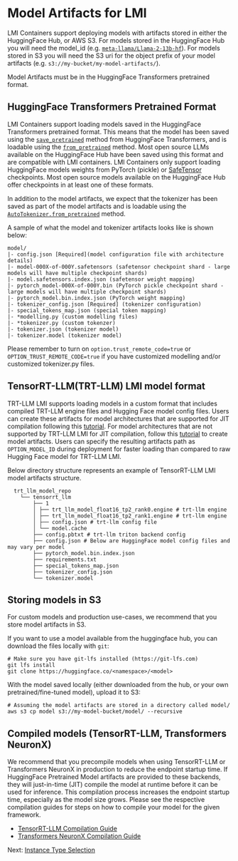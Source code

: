 # Model Artifacts for LMI

LMI Containers support deploying models with artifacts stored in either the HuggingFace Hub, or AWS S3.
For models stored in the HuggingFace Hub you will need the model_id (e.g. [`meta-llama/Llama-2-13b-hf`](https://huggingface.co/meta-llama/Llama-2-13b-hf)).
For models stored in S3 you will need the S3 uri for the object prefix of your model artifacts (e.g. `s3://my-bucket/my-model-artifacts/`).

Model Artifacts must be in the HuggingFace Transformers pretrained format.

## HuggingFace Transformers Pretrained Format

LMI Containers support loading models saved in the HuggingFace Transformers pretrained format.
This means that the model has been saved using the [`save_pretrained`](https://huggingface.co/docs/transformers/main_classes/model#transformers.PreTrainedModel.save_pretrained) method from HuggingFace Transformers, and is loadable using the [`from_pretrained`](https://huggingface.co/docs/transformers/main_classes/model#transformers.PreTrainedModel.save_pretrained) method.
Most open source LLMs available on the HuggingFace Hub have been saved using this format and are compatible with LMI containers.
LMI Containers only support loading HuggingFace models weights from PyTorch (pickle) or [SafeTensor](https://huggingface.co/docs/text-generation-inference/conceptual/safetensors) checkpoints.
Most open source models available on the HuggingFace Hub offer checkpoints in at least one of these formats.

In addition to the model artifacts, we expect that the tokenizer has been saved as part of the model artifacts and is loadable using the [`AutoTokenizer.from_pretrained`](https://huggingface.co/docs/transformers/model_doc/auto#transformers.AutoTokenizer.from_pretrained) method.

A sample of what the model and tokenizer artifacts looks like is shown below:
```
model/
|- config.json [Required](model configuration file with architecture details)
|- model-000X-of-000Y.safetensors (safetensor checkpoint shard - large models will have multiple checkpoint shards)
|- model.safetensors.index.json (safetensor weight mapping)
|- pytorch_model-000X-of-000Y.bin (PyTorch pickle checkpoint shard - large models will have multiple checkpoint shards)
|- pytorch_model.bin.index.json (PyTorch weight mapping)
|- tokenizer_config.json [Required] (tokenizer configuration)
|- special_tokens_map.json (special token mapping)
|- *modelling.py (custom modelling files)
|- *tokenizer.py (custom tokenzer)
|- tokenizer.json (tokenizer model)
|- tokenizer.model (tokenizer model)
```

Please remember to turn on `option.trust_remote_code=true` or `OPTION_TRUST_REMOTE_CODE=true` if you have customized modelling and/or customized tokenizer.py files.

## TensorRT-LLM(TRT-LLM) LMI model format
 TRT-LLM LMI supports loading models in a custom format that includes compiled TRT-LLM engine files and Hugging Face model config files.
 Users can create these artifacts for model architectures that are supported for JIT compilation following this [tutorial](../../lmi/tutorials/trtllm_aot_tutorial.md). For model architectures that are not supported by TRT-LLM LMI for JIT compilation, follow this [tutorial](../../lmi/tutorials/trtllm_manual_convert_tutorial.md) to create model artifacts. Users can specify the resulting artifacts path as `OPTION_MODEL_ID` during deployment for faster loading than compared to raw Hugging Face model for TRT-LLM LMI.

 Below directory structure represents an example of TensorRT-LLM LMI model artifacts structure.

```
  trt_llm_model_repo
    └── tensorrt_llm
        ├── 1
        │ ├── trt_llm_model_float16_tp2_rank0.engine # trt-llm engine
        │ ├── trt_llm_model_float16_tp2_rank1.engine # trt-llm engine
        │ ├── config.json # trt-llm config file
        │ └── model.cache
        ├── config.pbtxt # trt-llm triton backend config
        ├── config.json # Below are HuggingFace model config files and may vary per model
        ├── pytorch_model.bin.index.json
        ├── requirements.txt
        ├── special_tokens_map.json
        ├── tokenizer_config.json
        └── tokenizer.model
```


## Storing models in S3

For custom models and production use-cases, we recommend that you store model artifacts in S3.

If you want to use a model available from the huggingface hub, you can download the files locally with `git`:
```shell
# Make sure you have git-lfs installed (https://git-lfs.com)
git lfs install
git clone https://huggingface.co/<namespace>/<model>
```

With the model saved locally (either downloaded from the hub, or your own pretrained/fine-tuned model), upload it to S3:
```shell
# Assuming the model artifacts are stored in a directory called model/
aws s3 cp model s3://my-model-bucket/model/ --recursive
```

## Compiled models (TensorRT-LLM, Transformers NeuronX)

We recommend that you precompile models when using TensorRT-LLM or Transformers NeuronX in production to reduce the endpoint startup time.
If HuggingFace Pretrained Model artifacts are provided to these backends, they will just-in-time (JIT) compile the model at runtime before it can be used for inference.
This compilation process increases the endpoint startup time, especially as the model size grows.
Please see the respective compilation guides for steps on how to compile your model for the given framework.
* [TensorRT-LLM Compilation Guide]()
* [Transformers NeuronX Compilation Guide]()

Next: [Instance Type Selection](instance-type-selection.md)
